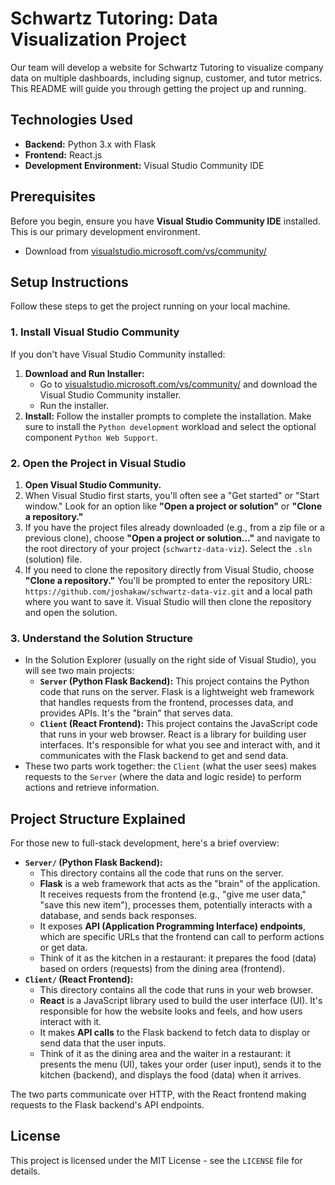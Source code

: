 # **Schwartz Tutoring: Data Visualization Project**

Our team will develop a website for Schwartz Tutoring to visualize company data on multiple dashboards, including signup, customer, and tutor metrics. This README will guide you through getting the project up and running.

## **Technologies Used**

* **Backend:** Python 3.x with Flask  
* **Frontend:** React.js  
* **Development Environment:** Visual Studio Community IDE

## **Prerequisites**

Before you begin, ensure you have **Visual Studio Community IDE** installed. This is our primary development environment.

* Download from [visualstudio.microsoft.com/vs/community/](https://visualstudio.microsoft.com/vs/community/)

## **Setup Instructions**

Follow these steps to get the project running on your local machine.

### **1\. Install Visual Studio Community**

If you don't have Visual Studio Community installed:

1. **Download and Run Installer:**  
   * Go to [visualstudio.microsoft.com/vs/community/](https://visualstudio.microsoft.com/vs/community/) and download the Visual Studio Community installer.  
   * Run the installer.  
2. **Install:** Follow the installer prompts to complete the installation. Make sure to install the `Python development` workload and select the optional component `Python Web Support`.

### **2\. Open the Project in Visual Studio**

1. **Open Visual Studio Community.**  
2. When Visual Studio first starts, you'll often see a "Get started" or "Start window." Look for an option like **"Open a project or solution"** or **"Clone a repository."**  
3. If you have the project files already downloaded (e.g., from a zip file or a previous clone), choose **"Open a project or solution..."** and navigate to the root directory of your project (`schwartz-data-viz`). Select the `.sln` (solution) file.  
4. If you need to clone the repository directly from Visual Studio, choose **"Clone a repository."** You'll be prompted to enter the repository URL: `https://github.com/joshakaw/schwartz-data-viz.git` and a local path where you want to save it. Visual Studio will then clone the repository and open the solution.

### **3\. Understand the Solution Structure**

* In the Solution Explorer (usually on the right side of Visual Studio), you will see two main projects:  
  * **`Server` (Python Flask Backend):** This project contains the Python code that runs on the server. Flask is a lightweight web framework that handles requests from the frontend, processes data, and provides APIs. It's the "brain" that serves data.  
  * **`Client` (React Frontend):** This project contains the JavaScript code that runs in your web browser. React is a library for building user interfaces. It's responsible for what you see and interact with, and it communicates with the Flask backend to get and send data.  
* These two parts work together: the `Client` (what the user sees) makes requests to the `Server` (where the data and logic reside) to perform actions and retrieve information.

## **Project Structure Explained**

For those new to full-stack development, here's a brief overview:

* **`Server/` (Python Flask Backend):**  
  * This directory contains all the code that runs on the server.  
  * **Flask** is a web framework that acts as the "brain" of the application. It receives requests from the frontend (e.g., "give me user data," "save this new item"), processes them, potentially interacts with a database, and sends back responses.  
  * It exposes **API (Application Programming Interface) endpoints**, which are specific URLs that the frontend can call to perform actions or get data.  
  * Think of it as the kitchen in a restaurant: it prepares the food (data) based on orders (requests) from the dining area (frontend).  
* **`Client/` (React Frontend):**  
  * This directory contains all the code that runs in your web browser.  
  * **React** is a JavaScript library used to build the user interface (UI). It's responsible for how the website looks and feels, and how users interact with it.  
  * It makes **API calls** to the Flask backend to fetch data to display or send data that the user inputs.  
  * Think of it as the dining area and the waiter in a restaurant: it presents the menu (UI), takes your order (user input), sends it to the kitchen (backend), and displays the food (data) when it arrives.

The two parts communicate over HTTP, with the React frontend making requests to the Flask backend's API endpoints.

## **License**

This project is licensed under the MIT License \- see the `LICENSE` file for details.